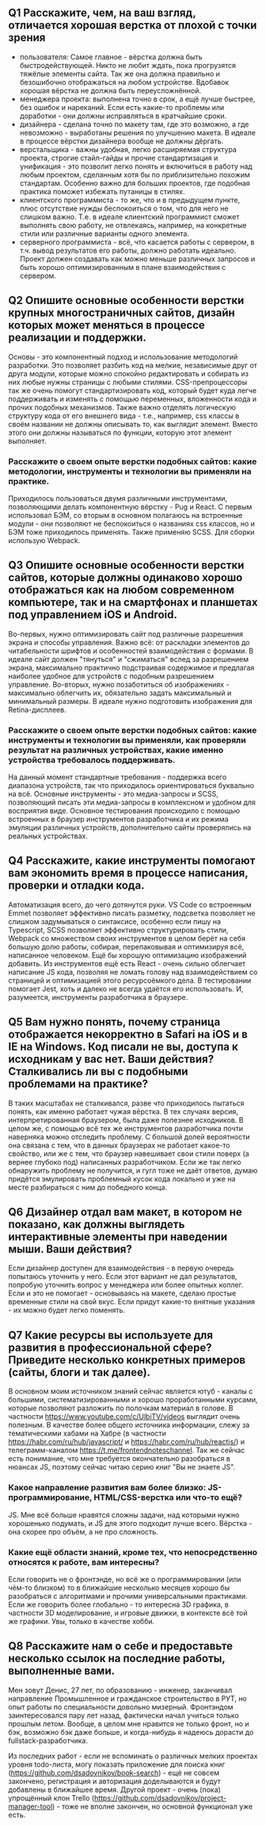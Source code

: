## Q1 Расскажите, чем, на ваш взгляд, отличается хорошая верстка от плохой с точки зрения

- пользователя: Самое главное - вёрстка должна быть быстродействующей. Никто не любит ждать, пока прогрузятся тяжёлые элементы сайта. Так же она должна правильно и безошибочно отображаться на любом устройстве. Вдобавок хорошая вёрстка не должна быть переусложнённой.
- менеджера проекта: выполнена точно в срок, а ещё лучше быстрее, без ошибок и нареканий. Если есть какие-то проблемы или доработки - они должны исправляться в кратчайшие сроки.
- дизайнера - сделана точно по макету там, где это возможно, а где невозможно - выработаны решения по улучшению макета. В идеале в процессе вёрстки дизайнера вообще не должны дёргать.
- верстальщика - важны удобная, легко расширяемая структура проекта, строгие стайл-гайды и прочие стандартизация и унификация - это позволит легко понять и включиться в работу над любым проектом, сделанным хотя бы по приблизительно похожим стандартам. Особенно важно для больших проектов, где подобная практика поможет избежать путаницы в стилях.
- клиентского программиста - то же, что и в предыдущем пункте, плюс отсутствие нужды беспокоиться о том, что для него не слишком важно. Т.е. в идеале клиентский программист сможет выполнять свою работу, не отвлекаясь, например, на конкретные стили или различные варианты одного элемента.
- серверного программиста - всё, что касается работы с сервером, в т.ч. вывод результатов его работы, должно работать идеально. Проект должен создавать как можно меньше различных запросов и быть хорошо оптимизированным в плане взаимодействия с сервером.

## Q2 Опишите основные особенности верстки крупных многостраничных сайтов, дизайн которых может меняться в процессе реализации и поддержки.

Основы - это компонентный подход и использование методологий разработки. Это позволяет разбить код на мелкие, независимые друг от друга модули, которые можно спокойно редактировать и собирать из них любые нужны страницы с любыми стилями. CSS-препроцессоры так же очень помогут стандартизировать код, который будет куда легче поддерживать и изменять с помощью переменных, вложенности кода и прочих подобных механизмов. Также важно отделять логическую структуру кода от его внешнего вида - т.е., например, css классы в своём названии не должны описывать то, как выглядит элемент. Вместо этого они должны называться по функции, которую этот элемент выполняет.

### Расскажите о своем опыте верстки подобных сайтов: какие методологии, инструменты и технологии вы применяли на практике.

Приходилось пользоваться двумя различными инструментами, позволяющими делать компонентную вёрстку - Pug и React. С первым использовал БЭМ, со вторым в основном полагаюсь на встроенные модули - они позволяют не беспокоиться о названиях css классов, но и БЭМ тоже приходилось применять. Также применяю SCSS. Для сборки использую Webpack.

## Q3 Опишите основные особенности верстки сайтов, которые должны одинаково хорошо отображаться как на любом современном компьютере, так и на смартфонах и планшетах под управлением iOS и Android.

Во-первых, нужно оптимизировать сайт под различные разрешения экрана и способы управления. Важно всё: от раскладки элементов до читабельности шрифтов и особенностей взаимодействия с формами. В идеале сайт должен "тянуться" и "сжиматься" вслед за разрешением экрана, максимально практично подстраивая содержимое и предлагая наиболее удобное для устройств с подобным разрешением управление. Во-вторых, нужно позаботиться об изображениях - максимально облегчить их, обязательно задать максимальный и минимальный размеры. В идеале нужно подготовить изображения для Retina-дисплеев.

### Расскажите о своем опыте верстки подобных сайтов: какие инструменты и технологии вы применяли, как проверяли результат на различных устройствах, какие именно устройства требовалось поддерживать.

На данный момент стандартные требования - поддержка всего диапазона устройств, так что приходилось ориентироваться буквально на всё. Основные инструменты - это медиа-запросы и SCSS, позволяющий писать эти медиа-запросы в комплексном и удобном для восприятия виде. Основное тестирования происходило с помощью встроенных в браузер инструментов разработчика и их режима эмуляции различных устройств, дополнительно сайты проверялись на реальных устройствах.

## Q4 Расскажите, какие инструменты помогают вам экономить время в процессе написания, проверки и отладки кода.

Автоматизация всего, до чего дотянутся руки. VS Code со встроенным Emmet позволяет эффективно писать разметку, подсветка позволяет не слишком задумываться о синтаксисе, особенно если пишу на Typescript, SCSS позволяет эффективно структурировать стили, Webpack со множеством своих инструментов в целом берёт на себя большую долю работы, собирая, перепаковывая и оптимизируя всё, написанное человеком. Ещё бы хорошую оптимизацию изображений добавить. Из инструментов ещё есть React - очень сильно облегчает написание JS кода, позволяя не ломать голову над взаимодействием со страницей и оптимизацией этого ресурсоёмкого дела. В тестировании помогает Jest, хоть и далеко не всегда удаётся его использовать. И, разумеется, инструменты разработчика в браузере.

## Q5 Вам нужно понять, почему страница отображается некорректно в Safari на iOS и в IE на Windows. Код писали не вы, доступа к исходникам у вас нет. Ваши действия? Сталкивались ли вы с подобными проблемами на практике?

В таких масштабах не сталкивался, разве что приходилось пытаться понять, как именно работает чужая вёрстка. В тех случаях версия, интерпретированная браузером, была даже полезнее исходников. В целом же, с помощью всё тех же инструментов разработчика почти наверняка можно отследить проблему. С большой долей вероятности она связана с тем, что в данных браузерах не работает какое-то свойство, или же с тем, что браузер навешивает свои стили поверх (а вернее глубоко под) написанных разработчиком. Если же так легко обнаружить проблему не получится, и гугл тоже не даёт ответов, думаю придётся эмулировать проблемный кусок кода локально и уже на месте разбираться с ним до победного конца.

## Q6 Дизайнер отдал вам макет, в котором не показано, как должны выглядеть интерактивные элементы при наведении мыши. Ваши действия?

Если дизайнер доступен для взаимодействия - в первую очередь попытаюсь уточнить у него. Если этот вариант не дал результатов, попробую уточнить вопрос у менеджера или более опытных коллег. Если и это не помогает - основываясь на макете, сделаю простые временные стили на свой вкус. Если придут какие-то внятные указания - их можно будет легко поменять.

## Q7 Какие ресурсы вы используете для развития в профессиональной сфере? Приведите несколько конкретных примеров (сайты, блоги и так далее).

В основном моим источником знаний сейчас является ютуб - каналы с большими, систематизированными и хорошо проработанными курсами, которые позволяют разложить по полочкам материал в голове. В частности https://www.youtube.com/c/UlbiTV/videos выглядит очень полезным. В качестве более общего источника информации, слежу за тематическими хабами на Хабре (в частности https://habr.com/ru/hub/javascript/ и https://habr.com/ru/hub/reactjs/) и телеграмм-каналом https://t.me/frontendnoteschannel. Так же сейчас есть понимание, что мне требуется окончательно разобраться в нюансах JS, поэтому сейчас читаю серию книг "Вы не знаете JS".

### Какое направление развития вам более близко: JS-программирование, HTML/CSS-верстка или что-то ещё?

JS. Мне всё больше нравятся сложны задачи, над которыми нужно хорошенько подумать, и JS для этого подходит лучше всего. Вёрстка - она скорее про объём, а не про сложность.

### Какие ещё области знаний, кроме тех, что непосредственно относятся к работе, вам интересны?

Если говорить не о фронтэнде, но всё же о программировании (или чём-то близком) то в ближайшие несколько месяцев хорошо бы разобраться с алгоритмами и прочими универсальными практиками. Если же говорить более глобально - то интересна 3D графика, в частности 3D моделирование, и игровые движки, в контексте всё той же графики. Увы, только в качестве хобби.

## Q8 Расскажите нам о себе и предоставьте несколько ссылок на последние работы, выполненные вами.

Мен зовут Денис, 27 лет, по образованию - инженер, заканчивал направление Промышленное и гражданское строительство в РУТ, но опыт работы по специальности довольно мизерный. Фронтэндом заинтересовался пару лет назад, фактически начал учиться только прошлым летом. Вообще, в целом мне нравится не только фронт, но и бэк, возможно бэк даже больше, и когда-нибудь я надеюсь дорасти до fullstack-разработчика.

Из последних работ - если не вспоминать о различных мелких проектах уровня todo-листа, могу показать приложение для поиска книг (https://github.com/dsadovnikov/book-search) - ещё не совсем закончено, регистрация и авторизация доделываются и будут добавлены в ближайшее время. Другой проект - очень (пока) упрощённый клон Trello (https://github.com/dsadovnikov/project-manager-tool) - тоже не вполне закончен, но основной функционал уже есть.
